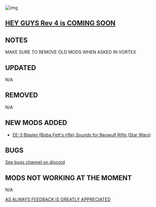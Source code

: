 ![img](https://s11.gifyu.com/images/SgCoI.png)

## [HEY GUYS Rev 4 is COMING SOON](https://)

## NOTES

MAKE SURE TO REMOVE OLD MODS WHEN ASKED IN VORTEX


## UPDATED

N/A

## REMOVED

N/A

## NEW MODS ADDED

- [EE-3 Blaster (Boba Fett's rifle) Sounds for Beowulf Rifle (Star Wars)](https://www.nexusmods.com/starfield/mods/4468)

## BUGS

[See bugs channel on discord](https://discord.gg/xZNztPjA2u)

## MODS NOT WORKING AT THE MOMENT

N/A

[AS ALWAYS FEEDBACK IS GREATLY APPRECIATED](https://)
